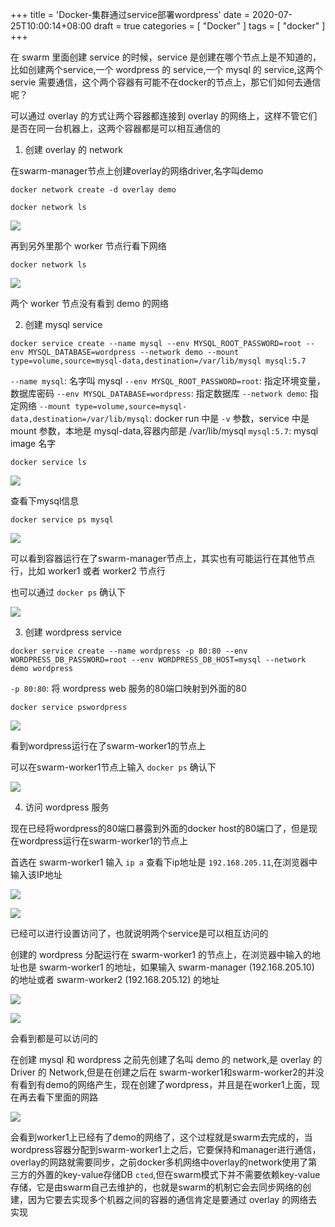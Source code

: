 +++
title = 'Docker-集群通过service部署wordpress'
date = 2020-07-25T10:00:14+08:00
draft = true
categories = [ "Docker" ]
tags = [ "docker" ]
+++

在 swarm 里面创建 service 的时候，service 是创建在哪个节点上是不知道的，比如创建两个service,一个 wordpress 的 service,一个 mysql 的 service,这两个 servie 需要通信，这个两个容器有可能不在docker的节点上，那它们如何去通信呢？

可以通过 overlay 的方式让两个容器都连接到 overlay 的网络上，这样不管它们是否在同一台机器上，这两个容器都是可以相互通信的

1. 创建 overlay 的 network

在swarm-manager节点上创建overlay的网络driver,名字叫demo

```
docker network create -d overlay demo
```

```
docker network ls
```

![](https://images.notes.xuepincat.com/docker/swarm/24.png)

再到另外里那个 worker 节点行看下网络

```
docker network ls
```

![](https://images.notes.xuepincat.com/docker/swarm/25.png)

两个 worker 节点没有看到 demo 的网络

2. 创建 mysql service

```
docker service create --name mysql --env MYSQL_ROOT_PASSWORD=root --env MYSQL_DATABASE=wordpress --network demo --mount type=volume,source=mysql-data,destination=/var/lib/mysql mysql:5.7
```

`--name mysql`: 名字叫 mysql
`--env MYSQL_ROOT_PASSWORD=root`: 指定环境变量，数据库密码 
`--env MYSQL_DATABASE=wordpress`: 指定数据库
`--network demo`: 指定网络
`--mount type=volume,source=mysql-data,destination=/var/lib/mysql`: docker run 中是 `-v` 参数，service 中是 mount 参数，本地是 mysql-data,容器内部是 /var/lib/mysql
`mysql:5.7`: mysql image 名字

```
docker service ls
```

![](https://images.notes.xuepincat.com/docker/swarm/26.png)

查看下mysql信息

```
docker service ps mysql
```

![](https://images.notes.xuepincat.com/docker/swarm/27.png)

可以看到容器运行在了swarm-manager节点上，其实也有可能运行在其他节点行，比如 worker1 或者 worker2 节点行

也可以通过 `docker ps` 确认下

![](https://images.notes.xuepincat.com/docker/swarm/28.png)

3. 创建 wordpress service

```
docker service create --name wordpress -p 80:80 --env WORDPRESS_DB_PASSWORD=root --env WORDPRESS_DB_HOST=mysql --network demo wordpress
```

`-p 80:80`: 将 wordpress web 服务的80端口映射到外面的80

```
docker service pswordpress
```

![](https://images.notes.xuepincat.com/docker/swarm/29.png)

看到wordpress运行在了swarm-worker1的节点上

可以在swarm-worker1节点上输入 `docker ps` 确认下

![](http://images.notes.xuepincat.com/docker/swarm/30.png)

4. 访问 wordpress 服务

现在已经将wordpress的80端口暴露到外面的docker host的80端口了，但是现在wordpress运行在swarm-worker1的节点上

首选在 swarm-worker1 输入 `ip a` 查看下ip地址是 `192.168.205.11`,在浏览器中输入该IP地址

![](https://images.notes.xuepincat.com/docker/swarm/31.png)

![](https://images.notes.xuepincat.com/docker/swarm/32.png)

已经可以进行设置访问了，也就说明两个service是可以相互访问的

创建的 wordpress 分配运行在 swarm-worker1 的节点上，在浏览器中输入的地址也是 swarm-worker1 的地址，如果输入 swarm-manager (192.168.205.10) 的地址或者 swarm-worker2 (192.168.205.12) 的地址

![](https://images.notes.xuepincat.com/docker/swarm/33.png)

![](https://images.notes.xuepincat.com/docker/swarm/34.png)

会看到都是可以访问的

在创建 mysql 和 wordpress 之前先创建了名叫 demo 的 network,是 overlay 的 Driver 的 Network,但是在创建之后在 swarm-worker1和swarm-worker2的并没有看到有demo的网络产生，现在创建了wordpress，并且是在worker1上面，现在再去看下里面的网路

![](https://images.notes.xuepincat.com/docker/swarm/35.png)

会看到worker1上已经有了demo的网络了，这个过程就是swarm去完成的，当wordpress容器分配到swarm-worker1上之后，它要保持和manager进行通信，overlay的网路就需要同步，之前docker多机网络中overlay的network使用了第三方的外置的key-value存储DB `cted`,但在swarm模式下并不需要依赖key-value存储，它是由swarm自己去维护的，也就是swarm的机制它会去同步网络的创建，因为它要去实现多个机器之间的容器的通信肯定是要通过 overlay 的网络去实现